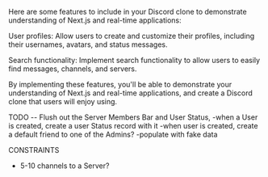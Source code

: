 Here are some features to  include in your Discord clone to demonstrate understanding of Next.js and real-time applications:

<!-- User authentication: Implement user authentication and authorization to ensure that users can securely log in and access the appropriate features and data. -->

<!-- Real-time messaging: Implement real-time messaging functionality using technologies like Socket.IO or WebSockets. This will allow users to send and receive messages in real-time, similar to Discord. -->

<!-- Channels and servers: Allow users to create and join channels and servers to organize their conversations and interact with others with similar interests. -->



<!-- Push notifications: Implement push notifications to alert users of new messages, mentions, or other events, even when they're not actively using the app. -->

<!-- Server-side rendering: Use Next.js to perform server-side rendering of your application, improving its performance and SEO.  -->
<!-- not doing server side rendering next.js app is being served by pocketbase -->

<!-- Mobile responsiveness: Ensure that your application is fully responsive and works well on a variety of devices and screen sizes, including desktops, tablets, and mobile devices. -->

User profiles: Allow users to create and customize their profiles, including their usernames, avatars, and status messages.

<!-- Emojis and reactions: Implement support for emojis and reactions to messages, allowing users to express themselves in fun and creative ways. -->

Search functionality: Implement search functionality to allow users to easily find messages, channels, and servers.

By implementing these features, you'll be able to demonstrate your understanding of Next.js and real-time applications, and create a Discord clone that users will enjoy using.



TODO --
Flush out the Server Members Bar and User Status, 
-when a User is created, create a user Status record with it
-when user is created, create a default friend to one of the Admins?
-populate with fake data


CONSTRAINTS
- 5-10 channels to a Server?
